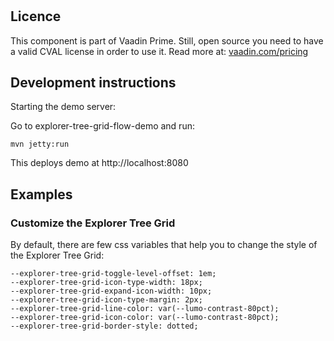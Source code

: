 # 


## Licence

This component is part of Vaadin Prime. Still, open source you need to have a valid CVAL license in order to use it. Read more at: [vaadin.com/pricing](https://vaadin.com/pricing)

## Development instructions

Starting the demo server:

Go to explorer-tree-grid-flow-demo and run:
```
mvn jetty:run
```

This deploys demo at http://localhost:8080


## Examples

### Customize the Explorer Tree Grid

By default, there are few css variables that help you to change the style of the Explorer Tree Grid:
```
--explorer-tree-grid-toggle-level-offset: 1em;
--explorer-tree-grid-icon-type-width: 18px;
--explorer-tree-grid-expand-icon-width: 10px;
--explorer-tree-grid-icon-type-margin: 2px;
--explorer-tree-grid-line-color: var(--lumo-contrast-80pct);
--explorer-tree-grid-icon-color: var(--lumo-contrast-80pct);
--explorer-tree-grid-border-style: dotted;
```